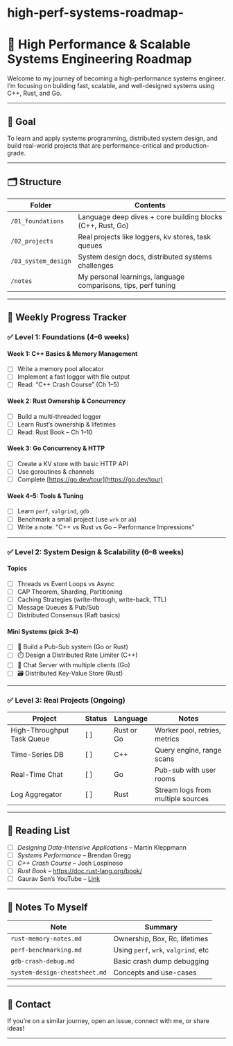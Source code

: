 # high-perf-systems-roadmap-

# 🧠 High Performance & Scalable Systems Engineering Roadmap

Welcome to my journey of becoming a high-performance systems engineer.  
I’m focusing on building fast, scalable, and well-designed systems using C++, Rust, and Go.

---

## 🎯 Goal

To learn and apply systems programming, distributed system design, and build real-world projects that are performance-critical and production-grade.

---

## 🗂️ Structure

| Folder | Contents |
|--------|----------|
| `/01_foundations` | Language deep dives + core building blocks (C++, Rust, Go) |
| `/02_projects` | Real projects like loggers, kv stores, task queues |
| `/03_system_design` | System design docs, distributed systems challenges |
| `/notes` | My personal learnings, language comparisons, tips, perf tuning |

---

## 📆 Weekly Progress Tracker

### ✅ Level 1: Foundations (4–6 weeks)

#### Week 1: C++ Basics & Memory Management
- [ ] Write a memory pool allocator
- [ ] Implement a fast logger with file output
- [ ] Read: “C++ Crash Course” (Ch 1–5)

#### Week 2: Rust Ownership & Concurrency
- [ ] Build a multi-threaded logger
- [ ] Learn Rust’s ownership & lifetimes
- [ ] Read: Rust Book – Ch 1–10

#### Week 3: Go Concurrency & HTTP
- [ ] Create a KV store with basic HTTP API
- [ ] Use goroutines & channels
- [ ] Complete [https://go.dev/tour](https://go.dev/tour)

#### Week 4–5: Tools & Tuning
- [ ] Learn `perf`, `valgrind`, `gdb`
- [ ] Benchmark a small project (use `wrk` or `ab`)
- [ ] Write a note: "C++ vs Rust vs Go – Performance Impressions"

---

### ✅ Level 2: System Design & Scalability (6–8 weeks)

#### Topics
- [ ] Threads vs Event Loops vs Async
- [ ] CAP Theorem, Sharding, Partitioning
- [ ] Caching Strategies (write-through, write-back, TTL)
- [ ] Message Queues & Pub/Sub
- [ ] Distributed Consensus (Raft basics)

#### Mini Systems (pick 3–4)
- [ ] 📨 Build a Pub-Sub system (Go or Rust)
- [ ] ⏱️ Design a Distributed Rate Limiter (C++)
- [ ] 💬 Chat Server with multiple clients (Go)
- [ ] 🗃️ Distributed Key-Value Store (Rust)

---

### ✅ Level 3: Real Projects (Ongoing)

| Project | Status | Language | Notes |
|--------|--------|----------|-------|
| High-Throughput Task Queue | [ ] | Rust or Go | Worker pool, retries, metrics |
| Time-Series DB | [ ] | C++ | Query engine, range scans |
| Real-Time Chat | [ ] | Go | Pub-sub with user rooms |
| Log Aggregator | [ ] | Rust | Stream logs from multiple sources |

---

## 📘 Reading List

- [ ] *Designing Data-Intensive Applications* – Martin Kleppmann
- [ ] *Systems Performance* – Brendan Gregg
- [ ] *C++ Crash Course* – Josh Lospinoso
- [ ] *Rust Book* – https://doc.rust-lang.org/book/
- [ ] Gaurav Sen’s YouTube – [Link](https://www.youtube.com/c/GauravSen)

---

## 🧠 Notes To Myself

| Note | Summary |
|------|---------|
| `rust-memory-notes.md` | Ownership, Box, Rc, lifetimes |
| `perf-benchmarking.md` | Using `perf`, `wrk`, `valgrind`, etc |
| `gdb-crash-debug.md` | Basic crash dump debugging |
| `system-design-cheatsheet.md` | Concepts and use-cases |

---

## 💬 Contact

If you’re on a similar journey, open an issue, connect with me, or share ideas!

---
